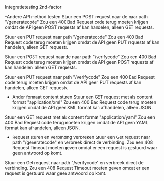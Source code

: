 Integratietesting 2nd-factor

-Andere API method testen
Stuur een POST request naar de naar path "/generatecode"
Zou een 400 Bad Request code terug moeten krijgen omdat de API geen POST requests af kan handelen, alleen GET requests.

Stuur een PUT request naar path "/generatecode"
Zou een 400 Bad Request code terug moeten krijgen omdat de API geen PUT requests af kan handelen, alleen GET requests.

Stuur een POST request naar de naar path "/verifycode"
Zou een 400 Bad Request code terug moeten krijgen omdat de API geen POST requests af kan handelen, alleen GET requests.

Stuur een PUT request naar path "/verifycode"
Zou een 400 Bad Request code terug moeten krijgen omdat de API geen PUT requests af kan handelen, alleen GET requests.


- Ander formaat content sturen
Stuur een GET request met als content format "application/xml"
Zou een 400 Bad Request code terug moeten krijgen omdat de API geen XML format kan afhandelen, alleen JSON.

Stuur een GET request met als content format "application/yaml"
Zou een 400 Bad Request code terug moeten krijgen omdat de API geen YAML format kan afhandelen, alleen JSON.


- Request sturen en verbinding verbreken
Stuur een Get request naar path "/generatecode" en verbreek direct de verbinding.
Zou een 408 Request Timeout moeten geven omdat er een request is gestuurd waar geen antwoord op komt.

Stuur een Get request naar path "/verifycode" en verbreek direct de verbinding.
Zou een 408 Request Timeout moeten geven omdat er een request is gestuurd waar geen antwoord op komt.
